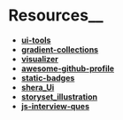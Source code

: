 # Resources__
 - **[ui-tools](https://tools.ui-layouts.com/)**
 - **[gradient-collections](https://www.gradientmagic.com/)**
 - **[visualizer](https://coolors.co/visualizer/3a405a-f9dec9-99b2dd-e9afa3-685044)**
 - **[awesome-github-profile](https://zzetao.github.io/awesome-github-profile/)**
 - **[static-badges](https://shields.io/docs/static-badges)**
 - **[shera_Ui](https://seraui.com/)**
 - **[storyset_illustration](https://storyset.com/illustration)**
 - **[js-interview-ques](https://github.com/sudheerj/javascript-interview-questions)**
